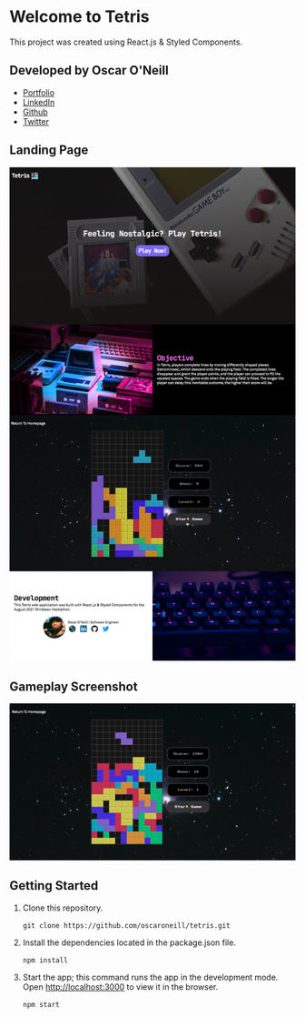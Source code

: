 # Welcome to Tetris

This project was created using React.js & Styled Components.

## Developed by Oscar O'Neill
* <a href='https://oscaroneill.xyz' target='_blank' rel='noreferrer noopener'>Portfolio</a>
* <a href='https://www.linkedin.com/in/oscarone/' target='_blank' rel='noreferrer noopener'>LinkedIn</a>
* <a href='https://github.com/oscar-oneill' target='_blank' rel='noreferrer noopener'>Github</a>
* <a href='https://twitter.com/oscaroneilljs' target='_blank' rel='noreferrer noopener'>Twitter</a>

## Landing Page
![Landing](./images/landing.png)

## Gameplay Screenshot
![Popular](./images/gameplay.png)


## Getting Started
1. Clone this repository.

   ```
   git clone https://github.com/oscaroneill/tetris.git
   ```

2. Install the dependencies located in the package.json file.

   ```
   npm install
   ```

3. Start the app; this command runs the app in the development mode.
Open [http://localhost:3000](http://localhost:3000) to view it in the browser.

   ```
   npm start
   ```

